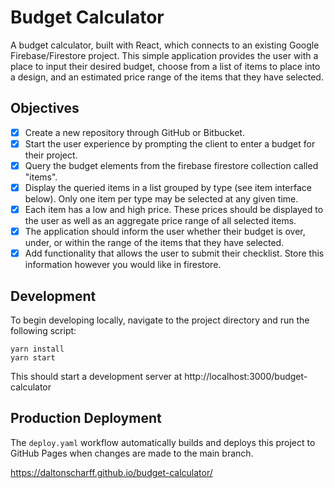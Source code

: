 # Budget Calculator

A budget calculator, built with React, which connects to an existing Google Firebase/Firestore project. This simple application provides the user with a place to input their desired budget, choose from a list of items to place into a design, and an estimated price range of the items that they have selected.

## Objectives
- [x] Create a new repository through GitHub or Bitbucket.
- [x] Start the user experience by prompting the client to enter a budget for their project.
- [x] Query the budget elements from the firebase firestore collection called "items".
- [x] Display the queried items in a list grouped by type (see item interface below). Only one item per type may be selected at any given time.
- [x] Each item has a low and high price. These prices should be displayed to the user as well as an aggregate price range of all selected items.
- [x] The application should inform the user whether their budget is over, under, or within the range of the items that they have selected.
- [x] Add functionality that allows the user to submit their checklist. Store this information however you would like in firestore.

## Development
To begin developing locally, navigate to the project directory and run the following script:
```
yarn install
yarn start
```
This should start a development server at http://localhost:3000/budget-calculator

## Production Deployment
The `deploy.yaml` workflow automatically builds and deploys this project to GitHub Pages when changes are made to the main branch.

https://daltonscharff.github.io/budget-calculator/
